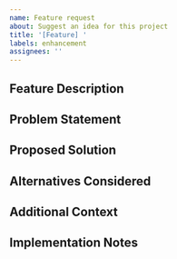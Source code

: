 ```yaml
---
name: Feature request
about: Suggest an idea for this project
title: '[Feature] '
labels: enhancement
assignees: ''
---
```


## Feature Description
<!-- A clear and concise description of what you want to happen -->

## Problem Statement
<!-- Is your feature request related to a problem? Please describe. -->

## Proposed Solution
<!-- Describe the solution you'd like -->

## Alternatives Considered
<!-- Describe any alternative solutions or features you've considered -->

## Additional Context
<!-- Add any other context, screenshots, or mockups about the feature request here -->

## Implementation Notes
<!-- Optional: technical considerations or suggestions for implementation -->
